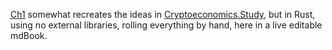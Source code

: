 [Ch1](https://github.com/burrrata/cryptoeconomics.study_rust_edition/blob/master/src/ch1/intro.md) somewhat recreates the ideas in [Cryptoeconomics.Study](https://cryptoeconomics.study), but in Rust, using no external libraries, rolling everything by hand, here in a live editable mdBook.
